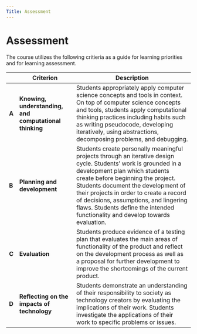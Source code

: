 ```yaml
---
Title: Assessment
---
```


# Assessment
The course utilizes the following critieria as a guide for learning priorities and for learning assessment.

|   | Criterion                                           | Description                                                                                                                                                                                                                                                                                                                                                                                       |
|---|-----------------------------------------------------|---------------------------------------------------------------------------------------------------------------------------------------------------------------------------------------------------------------------------------------------------------------------------------------------------------------------------------------------------------------------------------------------------|
| **A** | **Knowing, understanding, and computational thinking**  | Students appropriately apply computer science concepts and tools in context. On top of computer science concepts and tools, students apply computational thinking practices including habits such as writing pseudocode, developing iteratively, using abstractions, decomposing problems, and debugging.                                                                                         |
| **B** | **Planning and development**                            | Students create personally meaningful projects through an iterative design cycle. Students’ work is grounded in a development plan which students create before beginning the project. Students document the development of their projects in order to create a record of decisions, assumptions, and lingering flaws. Students define the intended functionality and develop towards evaluation. |
| **C** | **Evaluation**                                          | Students produce evidence of a testing plan that evaluates the main areas of functionality of the product and reflect on the development process as well as a proposal for further development to improve the shortcomings of the current product.                                                                                                                                                |
| **D** | **Reflecting on the impacts of technology**             | Students demonstrate an understanding of their responsibility to society as technology creators by evaluating the implications of their work. Students investigate the applications of their work to specific problems or issues.                                                                                                                                                                 |
